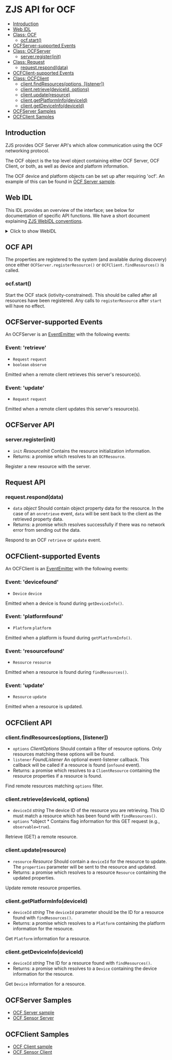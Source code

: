 ZJS API for OCF
===============

* [Introduction](#introduction)
* [Web IDL](#web-idl)
* [Class: OCF](#ocf-api)
  * [ocf.start()](#ocfstart)
* [OCFServer-supported Events](#ocfserver-supported-events)
* [Class: OCFServer](#ocfserver-api)
  * [server.register(init)](#serverregisterinit)
* [Class: Request](#request-api)
  * [request.respond(data)](#requestresponddata)
* [OCFClient-supported Events](#ocfclient-supported-events)
* [Class: OCFClient](#ocfclient-api)
  * [client.findResources(options, [listener])](#clientfindresourcesoptions-listener)
  * [client.retrieve(deviceId, options)](#clientretrievedeviceid-options)
  * [client.update(resource)](#clientupdateresource)
  * [client.getPlatformInfo(deviceId)](#clientgetplatforminfodeviceid)
  * [client.getDeviceInfo(deviceId)](#clientgetdeviceinfodeviceid)
* [OCFServer Samples](#ocfserver-samples)
* [OCFClient Samples](#ocfclient-samples)

Introduction
------------
ZJS provides OCF Server API's which allow communication using the OCF networking
protocol.

The OCF object is the top level object containing either OCF Server,
OCF Client, or both, as well as device and platform information.

The OCF device and platform objects can be set up after requiring 'ocf'. An
example of this can be found in [OCF Server sample](../samples/OcfServer.js).

Web IDL
-------
This IDL provides an overview of the interface; see below for
documentation of specific API functions.  We have a short document
explaining [ZJS WebIDL conventions](Notes_on_WebIDL.md).

<details>
<summary>Click to show WebIDL</summary>
<pre>
// require returns an OCFObject
// var ocf = require('ocf');
<p>[ReturnFromRequire]
interface OCFObject {
    attribute OCFServer server;         // OCF server object
    attribute OCFClient client;         // OCF client object
    attribute Platform platform;        // OCF platform info
    attribute Device device;            // OCF device info
    void start();
};<p>dictionary Platform {
    string id;
    string osVersion;
    string model;
    string manufacturerName;
    string manufacturerURL;
    string manufacturerDate;
    string platformVersion;
    string firmwareVersion;
    string supportURL;
};<p>dictionary Device {
    string uuid;
    string name;
    string dataModels;
    string coreSpecVersion;
};<p>///////////////////////////////////////////
// OCF Server
///////////////////////////////////////////<p>[ExternalInterface=(EventEmitter)]
interface OCFServer: EventEmitter {
    Promise<OCFResource> register(ResourceInit init);
};<p>dictionary ResourceInit {
    string resourcePath;      // OCF resource path
    string[] resourceTypes;   // List of resource types
    string[] interfaces;      // List of interfaces for resource types
    boolean discoverable;     // Is resource discoverable
    boolean observable;       // Is resource observable
    boolean secure;           // Is resource security enabled
    boolean slow;             // Is resource a slow reader
    object properties;        // Dictionary of resource properties
};<p>dictionary Resource {
    string resourcePath;      // Path for this resource
    object properties;        // Application specific resource properties
};<p>interface Request {
    attribute OCFResource target;       // Target/destination resource
    attribute OCFResource source;       // Source/origin resource
    attribute object data;              // resource representation
    Promise<void> respond(object data);
};<p>///////////////////////////////////////////
// OCF Client
///////////////////////////////////////////<p>[ExternalInterface=(EventEmitter)]
interface OCFClient: EventEmitter {
    Promise<Resource> findResources(ClientOptions options, optional FoundListener listener);
    Promise<Resource> retrieve(string deviceId, object options);
    Promise<Resource> update(Resource resource);
    Promise<Platform> getPlatformInfo(string deviceId);
    Promise<Device> getDeviceInfo(string deviceId);
};<p>dictionary ClientOptions {
    string deviceId;
    string resourceType;
    string resourcePath;
};<p>callback FoundListener = void (ClientResource resource);
dictionary ClientResource {
    string deviceId;
    string resourceType;
    string resourcePath;
};
</pre>
</details>

OCF API
-------
The properties are registered to the system (and available during discovery)
once either `OCFServer.registerResource()` or `OCFClient.findResources()`
is called.

### ocf.start()

Start the OCF stack (iotivity-constrained). This should be called after all
resources have been registered. Any calls to `registerResource` after `start`
will have no effect.

OCFServer-supported Events
--------------------------
An OCFServer is an [EventEmitter](./events.md) with the following events:

### Event: 'retrieve'

* `Request` `request`
* `boolean` `observe`

Emitted when a remote client retrieves this server's resource(s).

### Event: 'update'

* `Request` `request`

Emitted when a remote client updates this server's resource(s).

OCFServer API
--------------
### server.register(init)
* `init` *ResourceInit* Contains the resource initialization information.
* Returns: a promise which resolves to an `OCFResource`.

Register a new resource with the server.

Request API
-----------
### request.respond(data)
* `data` *object* Should contain object property data for the resource. In
the case of an `onretrieve` event, `data` will be sent back to the client as
the retrieved property data.
* Returns: a promise which resolves successfully if there was no network error
from sending out the data.

Respond to an OCF `retrieve` or `update` event.

OCFClient-supported Events
--------------------------
An OCFClient is an [EventEmitter](./events.md) with the following events:

### Event: 'devicefound'

* `Device` `device`

Emitted when a device is found during `getDeviceInfo()`.

### Event: 'platformfound'

* `Platform` `platform`

Emitted when a platform is found during `getPlatformInfo()`.

### Event: 'resourcefound'

* `Resource` `resource`

Emitted when a resource is found during `findResources()`.

### Event: 'update'

* `Resource` `update`

Emitted when a resource is updated.

OCFClient API
-------------
### client.findResources(options, [listener])
* `options` *ClientOptions* Should contain a filter of resource options. Only
resources matching these options will be found.
* `listener` *FoundListener* An optional event-listener callback. This
callback will be called if a resource is found (`onfound` event).
* Returns: a promise which resolves to a `ClientResource` containing the resource properties if a resource is found.

Find remote resources matching `options` filter.

### client.retrieve(deviceId, options)
* `deviceId` *string* The device ID of the resource you are retrieving.
This ID must match a resource which has been found with `findResources()`.
* `options` *object * Contains flag information for this GET request (e.g., `observable=true`).

Retrieve (GET) a remote resource.

### client.update(resource)
* `resource` *Resource* Should contain a `deviceId` for the resource to
update. The `properties` parameter will be sent to the resource and updated.
* Returns: a promise which resolves to a resource `Resource` containing the
updated properties.

Update remote resource properties.

### client.getPlatformInfo(deviceId)
* `deviceId` *string* The `deviceId` parameter should be the ID for a resource found with `findResources()`.
* Returns: a promise which resolves to a `Platform` containing the platform
information for the resource.

Get `Platform` information for a resource.

### client.getDeviceInfo(deviceId)
* `deviceId` *string* The ID for a resource found with `findResources()`.
* Returns: a promise which resolves to a `Device` containing the device
information for the resource.

Get `Device` information for a resource.

OCFServer Samples
--------------
* [OCF Server sample](../samples/OcfServer.js)
* [OCF Sensor Server](../samples/OcfSensorServer.js)

OCFClient Samples
--------------
* [OCF Client sample](../samples/OcfClient.js)
* [OCF Sensor Client](../samples/OcfSensorClient.js)
